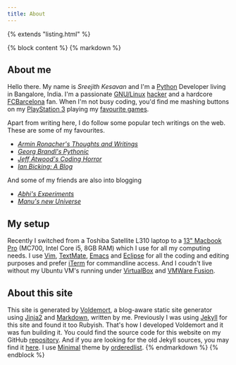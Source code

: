 ```yaml
---
title: About
---
```

{% extends "listing.html" %}

{% block content %}
{% markdown %}
## About me ##

Hello there. My name is *Sreejith Kesavan* and I'm a [Python](http://python.org) Developer living in Bangalore, India. I'm a passionate [GNU/Linux](http://linux.org) [hacker](http://www.catb.org/~esr/faqs/hacker-howto.html) and a hardcore [FCBarcelona](http://fcbarcelona.cat) fan. When I'm not busy coding, you'd find me mashing buttons on my [PlayStation 3](http://en.wikipedia.org/wiki/PlayStation_3) playing my [favourite games](/games/).

Apart from writing here, I do follow some popular tech writings on the web. These are some of my favourites.

* *[Armin Ronacher's Thoughts and Writings](http://lucumr.pocoo.org/)*
* *[Georg Brandl's Pythonic](http://pythonic.pocoo.org/)*
* *[Jeff Atwood's Coding Horror](http://codinghorror.com)*
* *[Ian Bicking: A Blog](http://blog.ianbicking.org/)*

And some of my friends are also into blogging

* *[Abhi's Experiments](http://abhidsm.blogspot.com)*
* *[Manu's new Universe](http://manuknkra.wordpress.com/)*

## My setup ##

Recently I switched from a Toshiba Satellite L310 laptop to a [13" Macbook Pro](http://www.apple.com/in/macbookpro/specs-13inch.html) (MC700, Intel Core i5, 8GB RAM) which I use for all my computing needs. I use [Vim](http://vim.org), [TextMate](http://macromates.com), [Emacs](http://www.gnu.org/s/emacs/) and [Eclipse](http://eclipse.org) for all the coding and editing purposes and prefer [iTerm](http://iterm.sourceforge.net/) for commandline access. And I coudn't live without my Ubuntu VM's running under [VirtualBox](http://www.virtualbox.org/) and [VMWare Fusion](http://www.vmware.com/products/fusion/overview.html).

## About this site ##

This site is generated by [Voldemort](https://github.com/semk/voldemort), a blog-aware static site generator using [Jinja2](http://jinja.pocoo.org/2/) and [Markdown](http://daringfireball.net/projects/markdown), written by me. Previously I was using [Jekyll](https://github.com/mojombo/jekyll) for this site and found it too Rubyish. That's how I developed Voldemort and it was fun building it. You could find the source code for this website on my GitHub [repository](https://github.com/semk/foobarnbaz.com). And if you are looking for the old Jekyll sources, you may find it [here](https://github.com/semk/blog). I use [Minimal]() theme by [orderedlist](https://github.com/orderedlist).
{% endmarkdown %}
{% endblock %}
